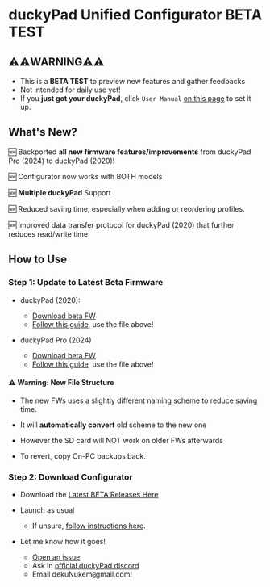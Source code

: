 # duckyPad Unified Configurator **BETA TEST**

## ⚠️⚠️WARNING⚠️⚠️

* This is a **BETA TEST** to preview new features and gather feedbacks
* Not intended for daily use yet!
* If you **just got your duckyPad**, click `User Manual` [on this page](https://duckypad.com) to set it up.

## What's New?

🆕 Backported **all new firmware features/improvements** from duckyPad Pro (2024) to duckyPad (2020)!

🆕 Configurator now works with BOTH models

🆕 **Multiple duckyPad** Support

🆕 Reduced saving time, especially when adding or reordering profiles.

🆕 Improved data transfer protocol for duckyPad (2020) that further reduces read/write time

## How to Use

### Step 1: Update to **Latest Beta Firmware**

* duckyPad (2020):
	* [Download beta FW](https://github.com/duckyPad/duckyPad-Configurator/raw/refs/heads/master/resources/duckypad_v2.0.0.dfu)
	* [Follow this guide](https://github.com/dekuNukem/duckyPad/blob/master/firmware_updates_and_version_history.md), use the file above!

* duckyPad Pro (2024)
	* [Download beta FW](https://github.com/duckyPad/duckyPad-Configurator/raw/refs/heads/master/resources/DPP_FW_2.0.0_94d284c5.bin)
	* [Follow this guide](https://dekunukem.github.io/duckyPad-Pro/doc/fw_update.html), use the file above!

#### ⚠️ Warning: New File Structure

* The new FWs uses a slightly different naming scheme to reduce saving time.

* It will **automatically convert** old scheme to the new one

* However the SD card will NOT work on older FWs afterwards

* To revert, copy On-PC backups back.

### Step 2: Download Configurator

* Download the [Latest BETA Releases Here](https://github.com/duckyPad/duckyPad-Configurator/releases/latest)

* Launch as usual

	* If unsure, [follow instructions here](https://dekunukem.github.io/duckyPad-Pro/doc/getting_started.html).

* Let me know how it goes!

	* [Open an issue](https://github.com/duckyPad/duckyPad-Configurator/issues)
	* Ask in [official duckyPad discord](https://discord.gg/4sJCBx5)
	* Email dekuNukem`@`gmail.com!